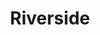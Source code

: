 ---
title: "Riverside"
summary: "Riverside are a Polish progressive rock band from Warsaw. They were founded in 2001 by friends Mariusz Duda, Piotr Grudziński, Piotr Kozieradzki and Jacek Melnicki, who shared a love for progressive rock and heavy metal, although Duda, the main lyricist and composer of the band, was originally a fan of electronic, ambient, experimental music, like Radiohead, Massive Attack, Dead Can Dance, Tangerine Dream, Peter Gabriel, and later on, prog rock like Pink Floyd, Rush, Marillion, as well as thrash metal. Riverside can be described as a blend of atmospheric rock and metal elements, resulting in a sound similar to that of Porcupine Tree, Pain of Salvation, and Dream Theater."
slug: "riverside"
image: "riverside.jpg"
apple_music_artist_url: "https://music.apple.com/gb/artist/riverside/60726978"
wikipedia_url: "https://en.wikipedia.org/wiki/Riverside_(band)"
---